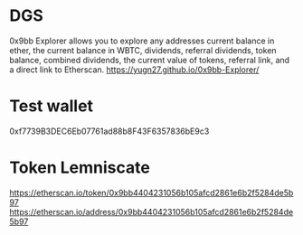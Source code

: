 # DGS
0x9bb Explorer allows you to explore any addresses current balance in ether, the current balance in WBTC, dividends, referral dividends, token balance, combined dividends, the current value of tokens, referral link, and a direct link to Etherscan.
https://yugn27.github.io/0x9bb-Explorer/

# Test wallet
0xf7739B3DEC6Eb07761ad88b8F43F6357836bE9c3

# Token Lemniscate
https://etherscan.io/token/0x9bb4404231056b105afcd2861e6b2f5284de5b97
https://etherscan.io/address/0x9bb4404231056b105afcd2861e6b2f5284de5b97
